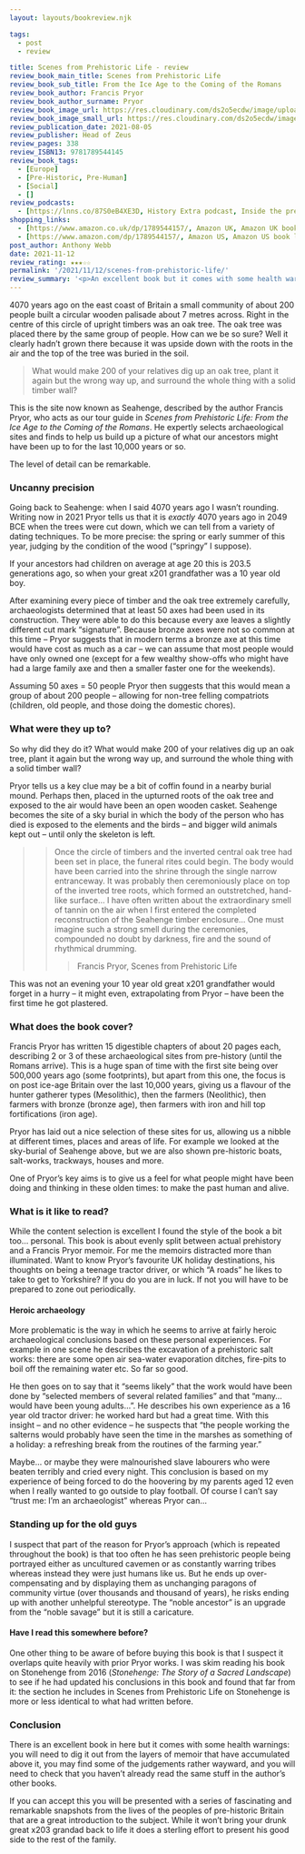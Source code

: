 ```yaml
---
layout: layouts/bookreview.njk

tags:
  - post
  - review

title: Scenes from Prehistoric Life - review
review_book_main_title: Scenes from Prehistoric Life
review_book_sub_title: From the Ice Age to the Coming of the Romans
review_book_author: Francis Pryor
review_book_author_surname: Pryor
review_book_image_url: https://res.cloudinary.com/ds2o5ecdw/image/upload/acovers/1789544157.02._SCL_.jpg
review_book_image_small_url: https://res.cloudinary.com/ds2o5ecdw/image/upload/acovers/1789544157.02._SCM_.jpg
review_publication_date: 2021-08-05
review_publisher: Head of Zeus
review_pages: 338
review_ISBN13: 9781789544145
review_book_tags:
  - [Europe]
  - [Pre-Historic, Pre-Human]
  - [Social]
  - []
review_podcasts:
  - [https://lnns.co/87S0eB4XE3D, History Extra podcast, Inside the prehistoric mind]
shopping_links:
  - [https://www.amazon.co.uk/dp/1789544157/, Amazon UK, Amazon UK book link]
  - [https://www.amazon.com/dp/1789544157/, Amazon US, Amazon US book link]
post_author: Anthony Webb
date: 2021-11-12
review_rating: ★★★☆☆
permalink: '/2021/11/12/scenes-from-prehistoric-life/'
review_summary: '<p>An excellent book but it comes with some health warnings: you will need to dig it out from the layers of memoir that have accumulated above it, the judgements can be rather wayward, and the author recycles some his previous material.</p><p>If you can accept this you will be presented with a series of fascinating and remarkable snapshots from the lives of the peoples of pre-historic Britain, making a great introduction to the subject.</p>'
---
```

4070 years ago on the east coast of Britain a small community of about 200 people built a circular wooden palisade about 7 metres across. Right in the centre of this circle of upright timbers was an oak tree. The oak tree was placed there by the same group of people. How can we be so sure? Well it clearly hadn’t grown there because it was upside down with the roots in the air and the top of the tree was buried in the soil.

> What would make 200 of your relatives dig up an oak tree, plant it again but the wrong way up, and surround the whole thing with a solid timber wall?

This is the site now known as Seahenge, described by the author Francis Pryor, who acts as our tour guide in *Scenes from Prehistoric Life: From the Ice Age to the Coming of the Romans*. He expertly selects archaeological sites and finds to help us build up a picture of what our ancestors might have been up to for the last 10,000 years or so.

The level of detail can be remarkable.

### Uncanny precision

Going back to Seahenge: when I said 4070 years ago I wasn’t rounding. Writing now in 2021 Pryor tells us that it is _exactly_ 4070 years ago in 2049 BCE when the trees were cut down, which we can tell from a variety of dating techniques. To be more precise: the spring or early summer of this year, judging by the condition of the wood (“springy” I suppose).

If your ancestors had children on average at age 20 this is 203.5 generations ago, so when your great x201 grandfather was a 10 year old boy.

After examining every piece of timber and the oak tree extremely carefully, archaeologists determined that at least 50 axes had been used in its construction. They were able to do this because every axe leaves a slightly different cut mark “signature”. Because bronze axes were not so common at this time – Pryor suggests that in modern terms a bronze axe at this time would have cost as much as a car – we can assume that most people would have only owned one (except for a few wealthy show-offs who might have had a large family axe and then a smaller faster one for the weekends).

Assuming 50 axes = 50 people Pryor then suggests that this would mean a group of about 200 people – allowing for non-tree felling compatriots (children, old people, and those doing the domestic chores).

### What were they up to?

So why did they do it? What would make 200 of your relatives dig up an oak tree, plant it again but the wrong way up, and surround the whole thing with a solid timber wall?

Pryor tells us a key clue may be a bit of coffin found in a nearby burial mound. Perhaps then, placed in the upturned roots of the oak tree and exposed to the air would have been an open wooden casket. Seahenge becomes the site of a sky burial in which the body of the person who has died is exposed to the elements and the birds – and bigger wild animals kept out – until only the skeleton is left.

>> Once the circle of timbers and the inverted central oak tree had been set in place, the funeral rites could begin. The body would have been carried into the shrine through the single narrow entranceway. It was probably then ceremoniously place on top of the inverted tree roots, which formed an outstretched, hand-like surface… I have often written about the extraordinary smell of tannin on the air when I first entered the completed reconstruction of the Seahenge timber enclosure… One must imagine such a strong smell during the ceremonies, compounded no doubt by darkness, fire and the sound of rhythmical drumming.
>>> Francis Pryor, Scenes from Prehistoric Life

This was not an evening your 10 year old great x201 grandfather would forget in a hurry – it might even, extrapolating from Pryor – have been the first time he got plastered.

### What does the book cover?

Francis Pryor has written 15 digestible chapters of about 20 pages each, describing 2 or 3 of these archaeological sites from pre-history (until the Romans arrive). This is a huge span of time with the first site being over 500,000 years ago (some footprints), but apart from this one, the focus is on post ice-age Britain over the last 10,000 years, giving us a flavour of the hunter gatherer types (Mesolithic), then the farmers (Neolithic), then farmers with bronze (bronze age), then farmers with iron and hill top fortifications (iron age).

Pryor has laid out a nice selection of these sites for us, allowing us a nibble at different times, places and areas of life. For example we looked at the sky-burial of Seahenge above, but we are also shown pre-historic boats, salt-works, trackways, houses and more.

One of Pryor’s key aims is to give us a feel for what people might have been doing and thinking in these olden times: to make the past human and alive.

### What is it like to read?

While the content selection is excellent I found the style of the book a bit too… personal. This book is about evenly split between actual prehistory and a Francis Pryor memoir. For me the memoirs distracted more than illuminated. Want to know Pryor’s favourite UK holiday destinations, his thoughts on being a teenage tractor driver, or which “A roads” he likes to take to get to Yorkshire? If you do you are in luck. If not you will have to be prepared to zone out periodically.

#### Heroic archaeology

More problematic is the way in which he seems to arrive at fairly heroic archaeological conclusions based on these personal experiences. For example in one scene he describes the excavation of a prehistoric salt works: there are some open air sea-water evaporation ditches, fire-pits to boil off the remaining water etc. So far so good.

He then goes on to say that it “seems likely” that the work would have been done by “selected members of several related families” and that “many… would have been young adults…”. He describes his own experience as a 16 year old tractor driver: he worked hard but had a great time. With this insight – and no other evidence – he suspects that “the people working the salterns would probably have seen the time in the marshes as something of a holiday: a refreshing break from the routines of the farming year.”

Maybe… or maybe they were malnourished slave labourers who were beaten terribly and cried every night. This conclusion is based on my experience of being forced to do the hoovering by my parents aged 12 even when I really wanted to go outside to play football. Of course I can’t say “trust me: I’m an archaeologist” whereas Pryor can…

### Standing up for the old guys

I suspect that part of the reason for Pryor’s approach (which is repeated throughout the book) is that too often he has seen prehistoric people being portrayed either as uncultured cavemen or as constantly warring tribes whereas instead they were just humans like us. But he ends up over-compensating and by displaying them as unchanging paragons of community virtue (over thousands and thousand of years), he risks ending up with another unhelpful stereotype. The “noble ancestor” is an upgrade from the “noble savage” but it is still a caricature.

#### Have I read this somewhere before?

One other thing to be aware of before buying this book is that I suspect it overlaps quite heavily with prior Pryor works. I was skim reading his book on Stonehenge from 2016 (*Stonehenge: The Story of a Sacred Landscape*) to see if he had updated his conclusions in this book and found that far from it: the section he includes in Scenes from Prehistoric Life on Stonehenge is more or less identical to what had written before.

### Conclusion

There is an excellent book in here but it comes with some health warnings: you will need to dig it out from the layers of memoir that have accumulated above it, you may find some of the judgements rather wayward, and you will need to check that you haven’t already read the same stuff in the author’s other books.

If you can accept this you will be presented with a series of fascinating and remarkable snapshots from the lives of the peoples of pre-historic Britain that are a great introduction to the subject. While it won’t bring your drunk great x203 grandad back to life it does a sterling effort to present his good side to the rest of the family.